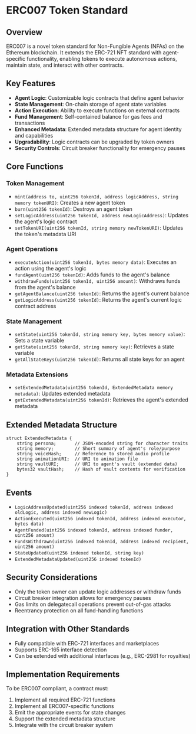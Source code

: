 # ERC007 Token Standard

## Overview
ERC007 is a novel token standard for Non-Fungible Agents (NFAs) on the Ethereum blockchain. It extends the ERC-721 NFT standard with agent-specific functionality, enabling tokens to execute autonomous actions, maintain state, and interact with other contracts.

## Key Features
- **Agent Logic**: Customizable logic contracts that define agent behavior
- **State Management**: On-chain storage of agent state variables
- **Action Execution**: Ability to execute functions on external contracts
- **Fund Management**: Self-contained balance for gas fees and transactions
- **Enhanced Metadata**: Extended metadata structure for agent identity and capabilities
- **Upgradability**: Logic contracts can be upgraded by token owners
- **Security Controls**: Circuit breaker functionality for emergency pauses

## Core Functions

### Token Management
- `mint(address to, uint256 tokenId, address logicAddress, string memory tokenURI)`: Creates a new agent token
- `burn(uint256 tokenId)`: Destroys an agent token
- `setLogicAddress(uint256 tokenId, address newLogicAddress)`: Updates the agent's logic contract
- `setTokenURI(uint256 tokenId, string memory newTokenURI)`: Updates the token's metadata URI

### Agent Operations
- `executeAction(uint256 tokenId, bytes memory data)`: Executes an action using the agent's logic
- `fundAgent(uint256 tokenId)`: Adds funds to the agent's balance
- `withdrawFunds(uint256 tokenId, uint256 amount)`: Withdraws funds from the agent's balance
- `getAgentBalance(uint256 tokenId)`: Returns the agent's current balance
- `getLogicAddress(uint256 tokenId)`: Returns the agent's current logic contract address

### State Management
- `setState(uint256 tokenId, string memory key, bytes memory value)`: Sets a state variable
- `getState(uint256 tokenId, string memory key)`: Retrieves a state variable
- `getAllStateKeys(uint256 tokenId)`: Returns all state keys for an agent

### Metadata Extensions
- `setExtendedMetadata(uint256 tokenId, ExtendedMetadata memory metadata)`: Updates extended metadata
- `getExtendedMetadata(uint256 tokenId)`: Retrieves the agent's extended metadata

## Extended Metadata Structure
```solidity
struct ExtendedMetadata {
    string persona;       // JSON-encoded string for character traits
    string memory;        // Short summary of agent's role/purpose
    string voiceHash;     // Reference to stored audio profile
    string animationURI;  // URI to animation file
    string vaultURI;      // URI to agent's vault (extended data)
    bytes32 vaultHash;    // Hash of vault contents for verification
}
```

## Events
- `LogicAddressUpdated(uint256 indexed tokenId, address indexed oldLogic, address indexed newLogic)`
- `ActionExecuted(uint256 indexed tokenId, address indexed executor, bytes data)`
- `AgentFunded(uint256 indexed tokenId, address indexed funder, uint256 amount)`
- `FundsWithdrawn(uint256 indexed tokenId, address indexed recipient, uint256 amount)`
- `StateUpdated(uint256 indexed tokenId, string key)`
- `ExtendedMetadataUpdated(uint256 indexed tokenId)`

## Security Considerations
- Only the token owner can update logic addresses or withdraw funds
- Circuit breaker integration allows for emergency pauses
- Gas limits on delegatecall operations prevent out-of-gas attacks
- Reentrancy protection on all fund-handling functions

## Integration with Other Standards
- Fully compatible with ERC-721 interfaces and marketplaces
- Supports ERC-165 interface detection
- Can be extended with additional interfaces (e.g., ERC-2981 for royalties)

## Implementation Requirements
To be ERC007 compliant, a contract must:
1. Implement all required ERC-721 functions
2. Implement all ERC007-specific functions
3. Emit the appropriate events for state changes
4. Support the extended metadata structure
5. Integrate with the circuit breaker system
